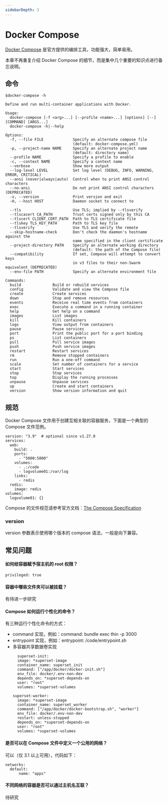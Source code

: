```yaml
---
sidebarDepth: 3
---
```


# Docker Compose

[Docker Compose](https://docs.docker.com/compose/) 是官方提供的编排工具，功能强大，简单易用。  

本章不再重复介绍 Docker Compose 的细节，而是集中几个重要的知识点进行备忘说明。

## 命令

```
$docker-compose -h

Define and run multi-container applications with Docker.

Usage:
  docker-compose [-f <arg>...] [--profile <name>...] [options] [--] [COMMAND] [ARGS...]
  docker-compose -h|--help

Options:
  -f, --file FILE             Specify an alternate compose file
                              (default: docker-compose.yml)
  -p, --project-name NAME     Specify an alternate project name
                              (default: directory name)
  --profile NAME              Specify a profile to enable
  -c, --context NAME          Specify a context name
  --verbose                   Show more output
  --log-level LEVEL           Set log level (DEBUG, INFO, WARNING, ERROR, CRITICAL)
  --ansi (never|always|auto)  Control when to print ANSI control characters
  --no-ansi                   Do not print ANSI control characters (DEPRECATED)
  -v, --version               Print version and exit
  -H, --host HOST             Daemon socket to connect to

  --tls                       Use TLS; implied by --tlsverify
  --tlscacert CA_PATH         Trust certs signed only by this CA
  --tlscert CLIENT_CERT_PATH  Path to TLS certificate file
  --tlskey TLS_KEY_PATH       Path to TLS key file
  --tlsverify                 Use TLS and verify the remote
  --skip-hostname-check       Don't check the daemon's hostname against the
                              name specified in the client certificate
  --project-directory PATH    Specify an alternate working directory
                              (default: the path of the Compose file)
  --compatibility             If set, Compose will attempt to convert keys
                              in v3 files to their non-Swarm equivalent (DEPRECATED)
  --env-file PATH             Specify an alternate environment file

Commands:
  build              Build or rebuild services
  config             Validate and view the Compose file
  create             Create services
  down               Stop and remove resources
  events             Receive real time events from containers
  exec               Execute a command in a running container
  help               Get help on a command
  images             List images
  kill               Kill containers
  logs               View output from containers
  pause              Pause services
  port               Print the public port for a port binding
  ps                 List containers
  pull               Pull service images
  push               Push service images
  restart            Restart services
  rm                 Remove stopped containers
  run                Run a one-off command
  scale              Set number of containers for a service
  start              Start services
  stop               Stop services
  top                Display the running processes
  unpause            Unpause services
  up                 Create and start containers
  version            Show version information and quit
```

## 规范

Docker Compose 文件用于创建互相关联的容器服务，下面是一个典型的 Compose 文件范例。  

```
version: "3.9"  # optional since v1.27.0
services:
  web:
    build: .
    ports:
      - "5000:5000"
    volumes:
      - .:/code
      - logvolume01:/var/log
    links:
      - redis
  redis:
    image: redis
volumes:
  logvolume01: {}
```

Compose 的文件规范请参考官方文档：[The Compose Specification](https://github.com/compose-spec/compose-spec/blob/master/spec.md)

### version

version 参数表示使用哪个版本的 compose 语法，一般是向下兼容。  

## 常见问题

#### 如何给容器赋予宿主机的 root 权限？

```
privileged: true
```

#### 容器中哪些文件夹可以被挂载？

有待进一步研究

#### Compose 如何运行个性化的命令？

有三种运行个性化命令的方式：

* command 实现，例如：command: bundle exec thin -p 3000
* entrypoint 实现，例如：entrypoint: /code/entrypoint.sh
* 多容器共享数据卷实现
  ```
    superset-init:
    image: *superset-image
    container_name: superset_init
    command: ["/app/docker/docker-init.sh"]
    env_file: docker/.env-non-dev
    depends_on: *superset-depends-on
    user: "root"
    volumes: *superset-volumes

  superset-worker:
    image: *superset-image
    container_name: superset_worker
    command: ["/app/docker/docker-bootstrap.sh", "worker"]
    env_file: docker/.env-non-dev
    restart: unless-stopped
    depends_on: *superset-depends-on
    user: "root"
    volumes: *superset-volumes
  ```

#### 是否可以在 Compose 文件中定义一个公用的网络？

可以（仅 3.1 以上可用），代码如下：

```
networks:
  default:
      name: "apps"
```

#### 不同网络的容器是否可以通过主机名互联？

待研究